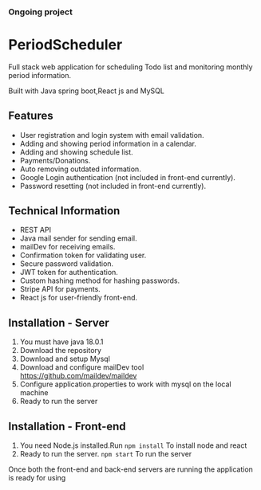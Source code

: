 ### Ongoing project
# PeriodScheduler
Full stack web application for scheduling Todo list and monitoring monthly period information.

Built with Java spring boot,React js and MySQL


## Features
* User registration and login system with email validation.
* Adding and showing period information in a calendar.
* Adding and showing schedule list.
* Payments/Donations.
* Auto removing outdated information.
* Google Login authentication (not included in front-end currently).
* Password resetting (not included in front-end currently).


## Technical Information
* REST API
* Java mail sender for sending email.
* mailDev for receiving emails.
* Confirmation token for validating user.
* Secure password validation.
* JWT token for authentication.
* Custom hashing method for hashing passwords.
* Stripe API for payments.
* React js for user-friendly front-end.

## Installation - Server
1. You must have java 18.0.1
2. Download the repository
3. Download and setup Mysql
4. Download and configure mailDev tool  https://github.com/maildev/maildev
5. Configure application.properties to work with mysql on the local machine
6. Ready to run the server

## Installation - Front-end
1. You need Node.js installed.Run
`
npm install
`
To install node and react
2. Ready to run the server.
`
npm start
`
To run the server

Once both the front-end and back-end servers are running the application is ready for using

